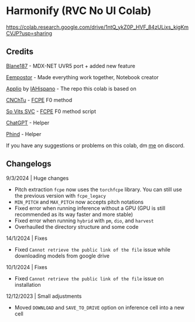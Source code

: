 # **Harmonify (RVC No UI Colab)**
https://colab.research.google.com/drive/1ntQ_ykZ0P_HVF_84zULixs_kigKmCVJP?usp=sharing

## **Credits**

[Blane187](http://discord.com/users/1221414974811934831) - MDX-NET UVR5 port + added new feature


[Eempostor](https://discordapp.com/users/818050831034613771) - Made everything work together, Notebook creator

[Applio](https://github.com/IAHispano/Applio-RVC-Fork) by [IAHispano](https://github.com/IAHispano) - The repo this colab is based on

[CNChTu](https://github.com/CNChTu) - [FCPE](https://github.com/CNChTu/FCPE) F0 method

[So Vits SVC](https://github.com/svc-develop-team/so-vits-svc) - [FCPE](https://github.com/CNChTu/FCPE) F0 method script

[ChatGPT](https://chat.openai.com/) - Helper

[Phind](https://www.phind.com/) - Helper

If you have any suggestions or problems on this colab, dm [me](https://discordapp.com/users/818050831034613771) on discord.

## **Changelogs**
9/3/2024 | Huge changes
- Pitch extraction `fcpe` now uses the `torchfcpe` library. You can still use the previous version with `fcpe_legacy`
- `MIN_PITCH` and `MAX_PITCH` now accepts pitch notations
- Fixed error when running inference without a GPU (GPU is still recommended as its way faster and more stable)
- Fixed error when running `hybrid` with `pm`, `dio`, and `harvest`
- Overhaulled the directory structure and some code

14/1/2024 | Fixes
- Fixed `Cannot retrieve the public link of the file` issue while downloading models from google drive

10/1/2024 | Fixes
- Fixed `Cannot retrieve the public link of the file` issue on installation

12/12/2023 | Small adjustments
- Moved `DOWNLOAD` and `SAVE_TO_DRIVE` option on inference cell into a new cell